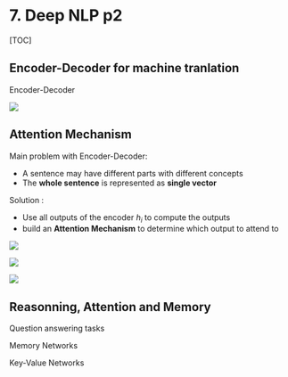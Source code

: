 # 7. Deep NLP p2

[TOC]

## Encoder-Decoder for machine tranlation

Encoder-Decoder

![](https://ws4.sinaimg.cn/large/006tKfTcly1g1j84ibyj9j319l0u0jw8.jpg)



## Attention Mechanism

Main problem with Encoder-Decoder:

* A sentence may have different parts with different concepts
* The **whole sentence** is represented as **single vector**

Solution :

* Use all outputs of the encoder $h_i$ to compute the outputs
* build an **Attention Mechanism** to determine which output to attend to

![](https://ws1.sinaimg.cn/large/006tKfTcly1g1j8d9skjsj31800u0ahk.jpg)



![](https://ws2.sinaimg.cn/large/006tKfTcly1g1j8e8qq2oj318f0u010q.jpg)



![](https://ws2.sinaimg.cn/large/006tKfTcly1g1j8g86rk4j31820u0guc.jpg)



## Reasonning, Attention and Memory

Question answering tasks

Memory Networks

Key-Value Networks

